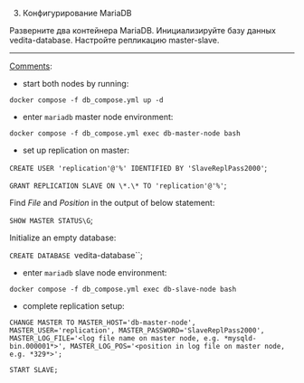 3. Конфигурирование MariaDB

Разверните два контейнера MariaDB. Инициализируйте базу данных vedita-database. Настройте репликацию master-slave.

<hr>

<ins>Comments</ins>:

- start both nodes by running:

`docker compose -f db_compose.yml up -d`

- enter `mariadb` master node environment:

`docker compose -f db_compose.yml exec db-master-node bash`

- set up replication on master:

`CREATE USER 'replication'@'%' IDENTIFIED BY 'SlaveReplPass2000'`;

`GRANT REPLICATION SLAVE ON \*.\* TO 'replication'@'%'`;

Find *File* and *Position* in the output of below statement:

`SHOW MASTER STATUS\G`; 

Initialize an empty database: 

`CREATE DATABASE `vedita-database``; 

- enter `mariadb` slave node environment:

`docker compose -f db_compose.yml exec db-slave-node bash`

- complete replication setup:

`CHANGE MASTER TO
MASTER_HOST='db-master-node',
MASTER_USER='replication',
MASTER_PASSWORD='SlaveReplPass2000',
MASTER_LOG_FILE='<log file name on master node, e.g. *mysqld-bin.000001*>',
MASTER_LOG_POS='<position in log file on master node, e.g. *329*>';`

`START SLAVE;` 
